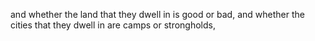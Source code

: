 and whether the land that they dwell in is good or bad, and whether the cities that they dwell in are camps or strongholds,
